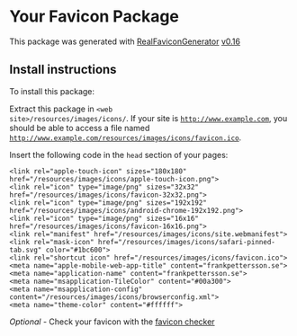 # Your Favicon Package

This package was generated with [RealFaviconGenerator](https://realfavicongenerator.net/) [v0.16](https://realfavicongenerator.net/change_log#v0.16)

## Install instructions

To install this package:

Extract this package in <code>&lt;web site&gt;/resources/images/icons/</code>. If your site is <code>http://www.example.com</code>, you should be able to access a file named <code>http://www.example.com/resources/images/icons/favicon.ico</code>.

Insert the following code in the `head` section of your pages:

    <link rel="apple-touch-icon" sizes="180x180" href="/resources/images/icons/apple-touch-icon.png">
    <link rel="icon" type="image/png" sizes="32x32" href="/resources/images/icons/favicon-32x32.png">
    <link rel="icon" type="image/png" sizes="192x192" href="/resources/images/icons/android-chrome-192x192.png">
    <link rel="icon" type="image/png" sizes="16x16" href="/resources/images/icons/favicon-16x16.png">
    <link rel="manifest" href="/resources/images/icons/site.webmanifest">
    <link rel="mask-icon" href="/resources/images/icons/safari-pinned-tab.svg" color="#1bc600">
    <link rel="shortcut icon" href="/resources/images/icons/favicon.ico">
    <meta name="apple-mobile-web-app-title" content="frankpettersson.se">
    <meta name="application-name" content="frankpettersson.se">
    <meta name="msapplication-TileColor" content="#00a300">
    <meta name="msapplication-config" content="/resources/images/icons/browserconfig.xml">
    <meta name="theme-color" content="#ffffff">

*Optional* - Check your favicon with the [favicon checker](https://realfavicongenerator.net/favicon_checker)